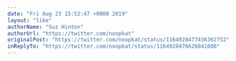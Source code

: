 ```yaml
---
date: "Fri Aug 23 15:52:47 +0000 2019"
layout: "like"
authorName: "Suz Hinton"
authorUrl: "https://twitter.com/noopkat"
originalPost: "https://twitter.com/noopkat/status/1164928477436362752"
inReplyTo: "https://twitter.com/noopkat/status/1164928476626841600"
---
```

